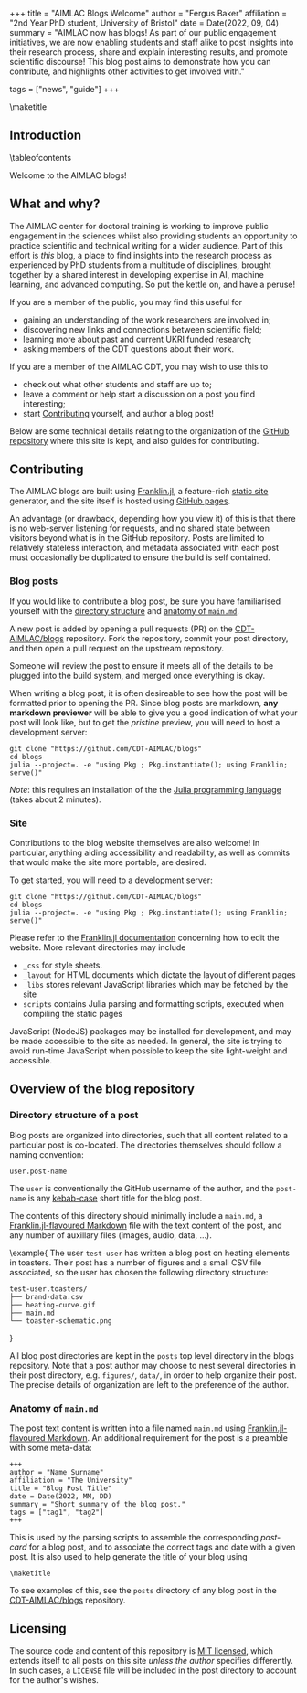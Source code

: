+++
title = "AIMLAC Blogs Welcome"
author = "Fergus Baker"
affiliation = "2nd Year PhD student, University of Bristol"
date = Date(2022, 09, 04)
summary = "AIMLAC now has blogs! As part of our public engagement initiatives, we are now enabling students and staff alike to post insights into their research process, share and explain interesting results, and promote scientific discourse! This blog post aims to demonstrate how you can contribute, and highlights other activities to get involved with."

tags = ["news", "guide"]
+++

\maketitle

## Introduction

\tableofcontents


Welcome to the AIMLAC blogs!

## What and why?

The AIMLAC center for doctoral training is working to improve public engagement in the sciences whilst also providing students an opportunity to practice scientific and technical writing for a wider audience. Part of this effort is _this_ blog, a place to find insights into the research process as experienced by PhD students from a multitude of disciplines, brought together by a shared interest in developing expertise in AI, machine learning, and advanced computing. So put the kettle on, and have a peruse!

If you are a member of the public, you may find this useful for
- gaining an understanding of the work researchers are involved in;
- discovering new links and connections between scientific field;
- learning more about past and current UKRI funded research;
- asking members of the CDT questions about their work.

If you are a member of the AIMLAC CDT, you may wish to use this to
- check out what other students and staff are up to;
- leave a comment or help start a discussion on a post you find interesting;
- start [Contributing](#contributing) yourself, and author a blog post!


Below are some technical details relating to the organization of the [GitHub repository](https://github.com/CDT-AIMLAC/blogs) where this site is kept, and also guides for contributing.

## Contributing

The AIMLAC blogs are built using [Franklin.jl](https://franklinjl.org/), a feature-rich [static site](https://en.wikipedia.org/wiki/Static_web_page) generator, and the site itself is hosted using [GitHub pages](https://pages.github.com/). 

An advantage (or drawback, depending how you view it) of this is that there is no web-server listening for requests, and no shared state between visitors beyond what is in the GitHub repository. Posts are limited to relatively stateless interaction, and metadata associated with each post must occasionally be duplicated to ensure the build is self contained.

### Blog posts

If you would like to contribute a blog post, be sure you have familiarised yourself with the [directory structure](#directory_structure_of_a_post) and [anatomy of `main.md`](#anatomy_of_mainmd).

A new post is added by opening a pull requests (PR) on the [CDT-AIMLAC/blogs](https://github.com/CDT-AIMLAC/blogs) repository. Fork the repository, commit your post directory, and then open a pull request on the upstream repository.

Someone will review the post to ensure it meets all of the details to be plugged into the build system, and merged once everything is okay.

When writing a blog post, it is often desireable to see how the post will be formatted prior to opening the PR. Since blog posts are markdown, **any markdown previewer** will be able to give you a good indication of what your post will look like, but to get the _pristine_ preview, you will need to host a development server:

```
git clone "https://github.com/CDT-AIMLAC/blogs"
cd blogs
julia --project=. -e "using Pkg ; Pkg.instantiate(); using Franklin; serve()"
```

_Note_: this requires an installation of the the [Julia programming language](https://julialang.org/) (takes about 2 minutes).

### Site

Contributions to the blog website themselves are also welcome! In particular, anything aiding accessibility and readability, as well as commits that would make the site more portable, are desired.

To get started, you will need to a development server:

```
git clone "https://github.com/CDT-AIMLAC/blogs"
cd blogs
julia --project=. -e "using Pkg ; Pkg.instantiate(); using Franklin; serve()"
```

Please refer to the [Franklin.jl documentation](https://franklinjl.org/) concerning how to edit the website. More relevant directories may include

- `_css` for style sheets.
- `_layout` for HTML documents which dictate the layout of different pages
- `_libs` stores relevant JavaScript libraries which may be fetched by the site
- `scripts` contains Julia parsing and formatting scripts, executed when compiling the static pages

JavaScript (NodeJS) packages may be installed for development, and may be made accessible to the site as needed. In general, the site is trying to avoid run-time JavaScript when possible to keep the site light-weight and accessible.


## Overview of the blog repository

### Directory structure of a post

Blog posts are organized into directories, such that all content related to a particular post is co-located. The directories themselves should follow a naming convention:

```
user.post-name
```

The `user` is conventionally the GitHub username of the author, and the `post-name` is any [kebab-case](https://en.wikipedia.org/wiki/Letter_case#Kebab_case) short title for the blog post.

The contents of this directory should minimally include a `main.md`, a [Franklin.jl-flavoured Markdown](https://franklinjl.org/syntax/markdown/#markdown_syntax) file with the text content of the post, and any number of auxillary files (images, audio, data, ...).

\example{
The user `test-user` has written a blog post on heating elements in toasters. Their post has a number of figures and a small CSV file associated, so the user has chosen the following directory structure:

```
test-user.toasters/
├── brand-data.csv
├── heating-curve.gif
├── main.md
└── toaster-schematic.png
```
}

All blog post directories are kept in the `posts` top level directory in the blogs repository. Note that a post author may choose to nest several directories in their post directory, e.g. `figures/`, `data/`, in order to help organize their post. The precise details of organization are left to the preference of the author.

### Anatomy of `main.md`

The post text content is written into a file named `main.md` using [Franklin.jl-flavoured Markdown](https://franklinjl.org/syntax/markdown/#markdown_syntax). An additional requirement for the post is a preamble with some meta-data:

```
+++
author = "Name Surname"
affiliation = "The University"
title = "Blog Post Title"
date = Date(2022, MM, DD)
summary = "Short summary of the blog post."
tags = ["tag1", "tag2"]
+++
```

This is used by the parsing scripts to assemble the corresponding _post-card_ for a blog post, and to associate the correct tags and date with a given post. It is also used to help generate the title of your blog using

```
\maketitle
```

To see examples of this, see the `posts` directory of any blog post in the [CDT-AIMLAC/blogs](https://github.com/CDT-AIMLAC/blogs/tree/main/posts) repository.

## Licensing

The source code and content of this repository is [MIT licensed](https://github.com/CDT-AIMLAC/blogs/blob/main/LICENSE), which extends itself to all posts on this site _unless the author_ specifies differently. In such cases, a `LICENSE` file will be included in the post directory to account for the author's wishes.